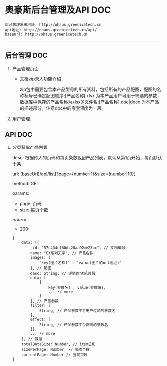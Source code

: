 # 奥豪斯后台管理及API DOC
>
	后台管理系统地址: http://ohaus.greenicetech.cn
	api地址: http://ohaus.greenicetech.cn/api/
	baseUrl: http://ohaus.greenicetech.cn
	
---
## 后台管理 DOC

1. 产品管理页面
	
	* 文档zip录入功能介绍
		
		zip包中需要包含本产品型号的所有资料，包括所有的产品配图，配图的名称标号已确定配图顺序;[产品名称].xlsx 为本产品用户可用于筛选的参数，数据库中保存的产品名称为xlsx的文件名;[产品名称].doc|docx 为本产品的描述部分，注意doc中的嵌套深度为一层。
2. 用户管理...

## API DOC

1. 分页获取产品列表

	desc: 根据传入的页码和每页条数返回产品列表，默认从第1页开始，每页默认十条
	
	url: (baseUrl)/api/list[?page={number|1}&size={number|10}]
	
	method: GET
	
	params: 
	
	* page: 页码
	* size: 每页个数
	
	return:
	
	* 200: 
	
	```
	{
		data: [{
			_id: "57c434cf60dc28aa92be23bc", // 文档编号
			name: "EX系列天平", // 产品名称
			images: {
				"key(图片名称)" : "value(图片的url地址)"
			}, // 配图
			desc: String, // 详情的html片段
			data: [
				{
					key(参数名) : value(参数值),
					... // more
				}
			], // 产品参数
			filter: [
				String, // 产品参数中可用户过滤的参数名
			], 
			effect: [
				String, // 产品参数中受影响的参数名
			]},
			... // more
		], // 数据
		totalDataSize: Number, // item总和
		sizePerPage: Number, // 每页个数
		currentPage: Number // 当前页数
	}
	```
	
	